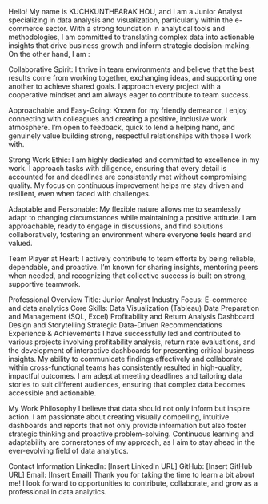 
Hello! My name is KUCHKUNTHEARAK HOU, and I am a Junior Analyst specializing in data analysis and visualization, particularly within the e-commerce sector. With a strong foundation in analytical tools and methodologies, I am committed to translating complex data into actionable insights that drive business growth and inform strategic decision-making. On the other hand, I am :

Collaborative Spirit: I thrive in team environments and believe that the best results come from working together, exchanging ideas, and supporting one another to achieve shared goals. I approach every project with a cooperative mindset and am always eager to contribute to team success.

Approachable and Easy-Going: Known for my friendly demeanor, I enjoy connecting with colleagues and creating a positive, inclusive work atmosphere. I’m open to feedback, quick to lend a helping hand, and genuinely value building strong, respectful relationships with those I work with.

Strong Work Ethic: I am highly dedicated and committed to excellence in my work. I approach tasks with diligence, ensuring that every detail is accounted for and deadlines are consistently met without compromising quality. My focus on continuous improvement helps me stay driven and resilient, even when faced with challenges.

Adaptable and Personable: My flexible nature allows me to seamlessly adapt to changing circumstances while maintaining a positive attitude. I am approachable, ready to engage in discussions, and find solutions collaboratively, fostering an environment where everyone feels heard and valued.

Team Player at Heart: I actively contribute to team efforts by being reliable, dependable, and proactive. I’m known for sharing insights, mentoring peers when needed, and recognizing that collective success is built on strong, supportive teamwork.

Professional Overview
Title: Junior Analyst
Industry Focus: E-commerce and data analytics
Core Skills:
Data Visualization (Tableau)
Data Preparation and Management (SQL, Excel)
Profitability and Return Analysis
Dashboard Design and Storytelling
Strategic Data-Driven Recommendations
Experience & Achievements
I have successfully led and contributed to various projects involving profitability analysis, return rate evaluations, and the development of interactive dashboards for presenting critical business insights. My ability to communicate findings effectively and collaborate within cross-functional teams has consistently resulted in high-quality, impactful outcomes. I am adept at meeting deadlines and tailoring data stories to suit different audiences, ensuring that complex data becomes accessible and actionable.

My Work Philosophy
I believe that data should not only inform but inspire action. I am passionate about creating visually compelling, intuitive dashboards and reports that not only provide information but also foster strategic thinking and proactive problem-solving. Continuous learning and adaptability are cornerstones of my approach, as I aim to stay ahead in the ever-evolving field of data analytics.

Contact Information
LinkedIn: [Insert LinkedIn URL]
GitHub: [Insert GitHub URL]
Email: [Insert Email]
Thank you for taking the time to learn a bit about me! I look forward to opportunities to contribute, collaborate, and grow as a professional in data analytics.
